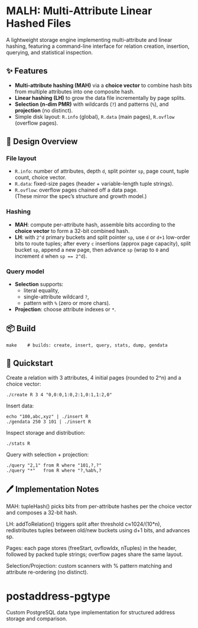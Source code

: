 # MALH: Multi-Attribute Linear Hashed Files

A lightweight storage engine implementing multi-attribute and linear hashing, featuring a command-line interface for relation creation, insertion, querying, and statistical inspection.

## ✨ Features
- **Multi-attribute hashing (MAH)** via a **choice vector** to combine hash bits from
  multiple attributes into one composite hash.  
- **Linear hashing (LH)** to grow the data file incrementally by page splits.  
- **Selection (n-dim PMR)** with wildcards (`?`) and patterns (`%`), and **projection** (no distinct).  
- Simple disk layout: `R.info` (global), `R.data` (main pages), `R.ovflow` (overflow pages).

## 💫 Design Overview

### File layout
- `R.info`: number of attributes, depth `d`, split pointer `sp`, page count, tuple count, choice vector.
- `R.data`: fixed-size pages (header + variable-length tuple strings).  
- `R.ovflow`: overflow pages chained off a data page.  
(These mirror the spec’s structure and growth model.)  

### Hashing
- **MAH**: compute per-attribute hash, assemble bits according to the **choice vector** to form a 32-bit combined hash.  
- **LH**: with `2^d` primary buckets and split pointer `sp`, use `d` or `d+1` low-order bits to route tuples; after every `c` insertions (approx page capacity), split bucket `sp`, append a new page, then advance `sp` (wrap to `0` and increment `d` when `sp == 2^d`).  

### Query model
- **Selection** supports:
  - literal equality,  
  - single-attribute wildcard `?`,  
  - pattern with `%` (zero or more chars).  
- **Projection**: choose attribute indexes or `*`.

## 📦 Build

    make    # builds: create, insert, query, stats, dump, gendata

## 🚀 Quickstart
Create a relation with 3 attributes, 4 initial pages (rounded to 2^n) and a choice vector:

    ./create R 3 4 "0,0:0,1:0,2:1,0:1,1:2,0"

Insert data:

    echo "100,abc,xyz" | ./insert R
    ./gendata 250 3 101 | ./insert R

Inspect storage and distribution:

    ./stats R

Query with selection + projection:

    ./query "2,1" from R where "101,?,?"
    ./query "*"   from R where "?,%ab%,?

## 🖊 Implementation Notes
MAH: tupleHash() picks bits from per-attribute hashes per the choice vector and composes a 32-bit hash.

LH: addToRelation() triggers split after threshold c≈1024/(10*n), redistributes tuples between old/new buckets using d+1 bits, and advances sp.

Pages: each page stores (freeStart, ovflowIdx, nTuples) in the header, followed by packed tuple strings; overflow pages share the same layout.

Selection/Projection: custom scanners with % pattern matching and attribute re-ordering (no distinct).
# postaddress-pgtype
Custom PostgreSQL data type implementation for structured address storage and comparison.
